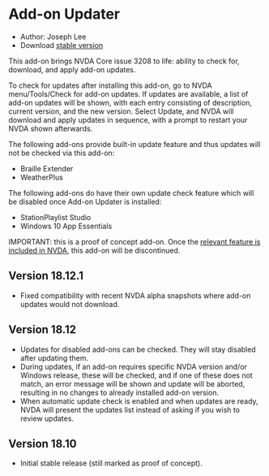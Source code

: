 # Add-on Updater

* Author: Joseph Lee
* Download [stable version][1]

This add-on brings NVDA Core issue 3208 to life: ability to check for, download, and apply add-on updates.

To check for updates after installing this add-on, go to NVDA menu/Tools/Check for add-on updates. If updates are available, a list of add-on updates will be shown, with each entry consisting of description, current version, and the new version. Select Update, and NVDA will download and apply updates in sequence, with a prompt to restart your NVDA shown afterwards.

The following add-ons provide built-in update feature and thus updates will not be checked via this add-on:

* Braille Extender
* WeatherPlus

The following add-ons do have their own update check feature which will be disabled once Add-on Updater is installed:

* StationPlaylist Studio
* Windows 10 App Essentials

IMPORTANT: this is a proof of concept add-on. Once the [relevant feature is included in NVDA][2], this add-on will be discontinued.

## Version 18.12.1

* Fixed compatibility with recent NVDA alpha snapshots where add-on updates would not download.

## Version 18.12

* Updates for disabled add-ons can be checked. They will stay disabled after updating them.
* During updates, if an add-on requires specific NVDA version and/or Windows release, these will be checked, and if one of these does not match, an error message will be shown and update will be aborted, resulting in no changes to already installed add-on version.
* When automatic update check is enabled and when updates are ready, NVDA will present the updates list instead of asking if you wish to review updates.

## Version 18.10

* Initial stable release (still marked as proof of concept).

[1]: https://addons.nvda-project.org/files/get.php?file=nvda3208

[2]: https://github.com/nvaccess/nvda/issues/3208
